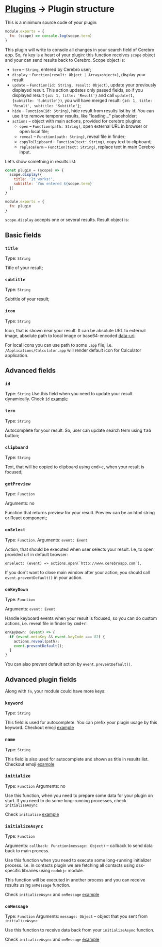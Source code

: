 # <a href="../plugins.md">Plugins</a> → Plugin structure

This is a minimum source code of your plugin:

```js
module.exports = {
  fn: (scope) => console.log(scope.term)
}
```

This plugin will write to console all changes in your search field of Cerebro app. So, `fn` key is a heart of your plugin: this function receives `scope` object and your can send results back to Cerebro. Scope object is:

* `term` – `String`, entered by Cerebro user;
* `display` – `Function(result: Object | Array<object>)`, display your result
* `update` – `Function(id: String, result: Object)`, update your previously displayed result. This action updates only passed fields, so if you displayed result `{id: 1, title: 'Result'}` and call `update(1, {subtitle: 'Subtitle'})`, you will have merged result: `{id: 1, title: 'Result', subtitle: 'Subtitle'}`;
* `hide` – `Function(id: String)`, hide result from results list by id. You can use it to remove temporar results, like "loading..." placeholder;
* `actions` – object with main actions, provided for cerebro plugins:
  * `open` – `Function(path: String)`, open external URL in browser or open local file;
  * `reveal` – `Function(path: String)`, reveal file in finder;
  * `copyToClipboard` – `Function(text: String)`, copy text to clipboard;
  * `replaceTerm` – `Function(text: String)`, replace text in main Cerebro input.


Let's show something in results list:

```js
const plugin = (scope) => {
  scope.display({
    title: 'It works!',
    subtitle: `You entered ${scope.term}`
  })
}

module.exports = {
  fn: plugin
}
```

`scope.display` accepts one or several results. Result object is:

## Basic fields
### `title`
Type: `String`

Title of your result;

### `subtitle`
Type: `String`

Subtitle of your result;

### `icon`
Type: `String`

Icon, that is shown near your result. It can be absolute URL to external image, absolute path to local image or base64-encoded [data-uri](https://developer.mozilla.org/en-US/docs/Web/HTTP/Basics_of_HTTP/Data_URIs).

For local icons you can use path to some `.app` file, i.e. `/Applications/Calculator.app` will render default icon for Calculator application.

## Advanced fields

### `id`
Type: `String`
Use this field when you need to update your result dynamically. Check `id` [example](./examples.md#using-id)

### `term`
Type: `String`

Autocomplete for your result. So, user can update search term using <kbd>tab</kbd> button;

### `clipboard`
Type: `String`

Text, that will be copied to clipboard using <kbd>cmd+c</kbd>, when your result is focused;

### `getPreview`
Type: `Function`

Arguments: no

Function that returns preview for your result. Preview can be an html string or React component;

### `onSelect`
Type: `Function`.
Arguments: `event: Event`

Action, that should be executed when user selects your result. I.e, to open provided url in default browser:

```
onSelect: (event) => actions.open(`http://www.cerebroapp.com`),
```

If you don't want to close main window after your action, you should call `event.preventDefault()` in your action.

### `onKeyDown`
Type: `Function`

Arguments: `event: Event`

Handle keyboard events when your result is focused, so you can do custom actions, i.e. reveal file in finder by <kbd>cmd+r</kbd>:

```js
onKeyDown: (event) => {
  if (event.metaKey && event.keyCode === 82) {
    actions.reveal(path);
    event.preventDefault();
  }
}
```

You can also prevent default action by `event.preventDefault()`.

## Advanced plugin fields
Along with `fn`, your module could have more keys:

### `keyword`
Type: `String`

This field is used for autocomplete. You can prefix your plugin usage by this keyword. Checkout emoji [example](./examples.md#using-keyword-and-name)

### `name`
Type: `String`

This field is also used for autocomplete and shown as title in results list. Checkout emoji [example](./examples.md#using-keyword-and-name)

### `initialize`
Type: `Function`
Arguments: no

Use this function, when you need to prepare some data for your plugin on start. If you need to do some long-running processes, check `initializeAsync`

Check `initialize` [example](./examples.md#using-initialize)

### `initializeAsync`
Type: `Function`

Arguments: `callback: Function(message: Object)` – callback to send data back to main process.

Use this function when you need to execute some long-running initializer process. I.e. in contacts plugin we are fetching all contacts using osx-specific libraries using `nodobjc` module.

This function will be executed in another process and you can receive results using `onMessage` function.

Check `initializeAsync` and `onMessage` [example](./examples.md#using-initializeasync-and-onmessage)

### `onMessage`
Type: `Function`
Arguments: `message: Object` – object that you sent from `initializeAsync`

Use this function to receive data back from your `initializeAsync` function. 

Check `initializeAsync` and `onMessage` [example](./examples.md#using-initializeasync-and-onmessage)
